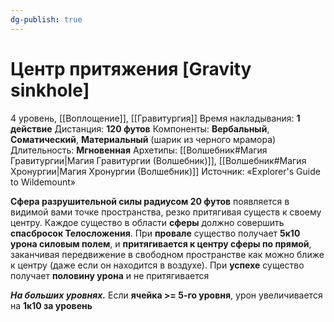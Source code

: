 ```yaml
---
dg-publish: true
---
```

# Центр притяжения [Gravity sinkhole]
4 уровень, [[Воплощение]], [[Гравитургия]]
Время накладывания: **1 действие**
Дистанция: **120 футов**
Компоненты: **Вербальный**, **Соматический**, **Материальный** (шарик из черного мрамора)
Длительность: **Мгновенная**
Архетипы: [[Волшебник#Магия Гравитургии|Магия Гравитургии (Волшебник)]], [[Волшебник#Магия Хронургии|Магия Хронургии (Волшебник)]]
Источник: «Explorer's Guide to Wildemount»

**Сфера разрушительной силы радиусом 20 футов** появляется в видимой вами точке пространства, резко притягивая существ к своему центру. Каждое существо в области **сферы** должно совершить **спасбросок Телосложения**. При **провале** существо получает **5к10 урона силовым полем**, и **притягивается к центру сферы по прямой**, заканчивая передвижение в свободном пространстве как можно ближе к центру (даже если он находится в воздухе). При **успехе** существо получает **половину урона** и не притягивается

**_На больших уровнях._** Если **ячейка >= 5-го уровня**, урон увеличивается на **1к10 за уровень**